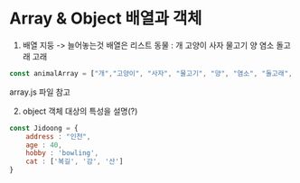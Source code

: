 # Array & Object 배열과 객체
1. 배열
지둥 -> 늘어놓는것
배열은 리스트
동물 : 개 고양이 사자 물고기 양 염소 돌고래 고래

```js
const animalArray = ["개","고양이", "사자", "물고기", "양", "염소", "돌고래", "고래"]

```

array.js 파일 참고

2. object 객체
대상의 특성을 설명(?)

```js
const Jidoong = {
    address : "인천",
    age : 40,
    hobby : 'bowling',
    cat : ['복길', '감', '산']
}
```

